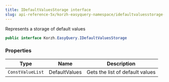 ```yaml
---
title: IDefaultValuesStorage interface
slug: api-reference-5x/korzh-easyquery-namespace/idefaultvaluesstorage-interface
---
```


Represents a storage of default values
```csharp
public interface Korzh.EasyQuery.IDefaultValuesStorage

```

### Properties

| Type | Name | Description | 
| --- | --- | --- | 
| `ConstValueList` | DefaultValues | Gets the list of default values |